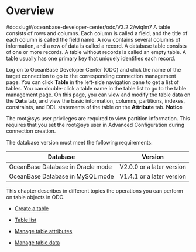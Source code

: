 Overview 
=============================
#docslug#/oceanbase-developer-center/odc/V3.2.2/wiqlm7
A table consists of rows and columns. Each column is called a field, and the title of each column is called the field name. A row contains several columns of information, and a row of data is called a record. A database table consists of one or more records. A table without records is called an empty table. A table usually has one primary key that uniquely identifies each record. 

Log on to OceanBase Developer Center (ODC) and click the name of the target connection to go to the corresponding connection management page. You can click **Table** in the left-side navigation pane to get a list of tables. You can double-click a table name in the table list to go to the table management page. On this page, you can view and modify the table data on the **Data** tab, and view the basic information, columns, partitions, indexes, constraints, and DDL statements of the table on the **Attribute** tab. 
**Notice**



The root@sys user privileges are required to view partition information. This requires that you set the root@sys user in Advanced Configuration during connection creation.

The database version must meet the following requirements:


|             Database              |          Version          |
|-----------------------------------|---------------------------|
| OceanBase Database in Oracle mode | V2.0.0 or a later version |
| OceanBase Database in MySQL mode  | V1.4.1 or a later version |



This chapter describes in different topics the operations you can perform on table objects in ODC.

* [Create a table](../1.client-odc-table-objects/2.client-odc-create-a-table.md)

  

* [Table list](../1.client-odc-table-objects/3.client-odc-table-list.md)

  

* [Manage table attributes](../1.client-odc-table-objects/4.client-odc-manage-table-attributes.md)

  

* [Manage table data](../1.client-odc-table-objects/5.client-odc-manage-table-data.md)

  



